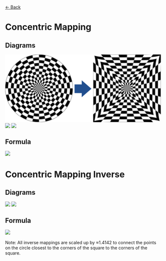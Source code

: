 [<- Back](https://raw.githubusercontent.com/Kuuuube/Circular_Area/blob/main/wiki/mappings_index.md)

# Concentric Mapping

## Diagrams
![](https://raw.githubusercontent.com/Kuuuube/Circular_Area/main/wiki/images/mappings/square_concentric_mapping_circle_grid_thick_checkerboard.png)
![](https://raw.githubusercontent.com/Kuuuube/Circular_Area/main/wiki/images/mappings/square_concentric_mapping_square_grid_thick_checkerboard.png)
![](https://raw.githubusercontent.com/Kuuuube/Circular_Area/main/wiki/images/mappings/square_concentric_mapping_dot_grid_circle_rgb_gradient_circle.png)

## Formula
![](https://raw.githubusercontent.com/Kuuuube/Circular_Area/main/wiki/images/formulas/concentric_mapping_formula.png)




# Concentric Mapping Inverse

## Diagrams
![](https://raw.githubusercontent.com/Kuuuube/Circular_Area/main/wiki/images/mappings/circle_concentric_mapping_square_grid_circle_thick_checkerboard.png)
![](https://raw.githubusercontent.com/Kuuuube/Circular_Area/main/wiki/images/mappings/circle_concentric_mapping_dot_grid_square_rgb_gradient.png)

## Formula
![](https://raw.githubusercontent.com/Kuuuube/Circular_Area/main/wiki/images/formulas/concentric_mapping_inverse_formula.png)

Note: All inverse mappings are scaled up by ≈1.4142 to connect the points on the circle closest to the corners of the square to the corners of the square.